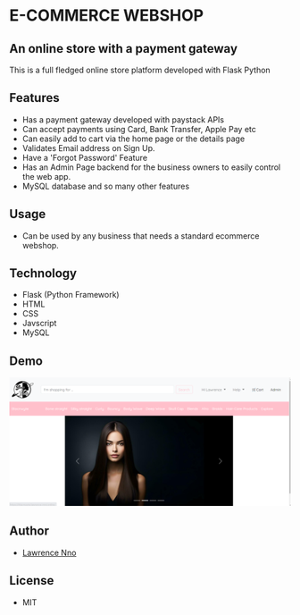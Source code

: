 # E-COMMERCE WEBSHOP
## An online store with a payment gateway

This is a full fledged online store platform developed with Flask Python

## Features
- Has a payment gateway developed with paystack APIs
- Can accept payments using Card, Bank Transfer, Apple Pay etc
- Can easily add to cart via the home page or the details page
- Validates Email address on Sign Up.
- Have a 'Forgot Password' Feature
- Has an Admin Page backend for the business owners to easily control the web app.
- MySQL database and so many other features


## Usage

- Can be used by any business that needs a standard ecommerce webshop.

## Technology
- Flask (Python Framework)
- HTML
- CSS
- Javscript
- MySQL


## Demo
[![GAME DEMO](https://github.com/Lawrence-Nno/onlinestore/blob/master/static/images/demo.png?raw=true)](https://blacnwyte.lawrence-nno.online)

## Author
- [Lawrence Nno](lawrence-nno.online)

## License

- MIT